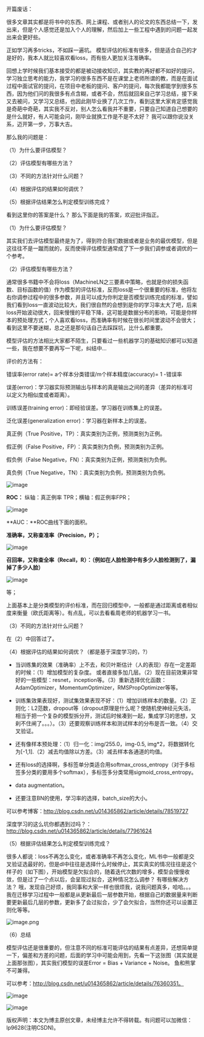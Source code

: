 

开篇废话：

很多文章其实都是将书中的东西、网上课程、或者别人的论文的东西总结一下，发出来，但是个人感觉还是加入个人的理解，然后加上一些工程中遇到的问题一起发出来会更好些。

正如学习再多tricks，不如踩一遍坑。 模型评估的标准有很多，但是适合自己的才是好的，我本人就比较喜欢看loss，而有些人更加关注准确率。

回想上学时候我们基本接受的都是被动接收知识，其实教的再好都不如好的提问，学习独立思考的能力，我学习的很多东西不是在课堂上老师所谓的教，而是在面试过程中面试官的提问，在项目中老板的提问、客户的提问，每次我都能学到很多东西，因为他们问的我很多有点含糊，或者不会，然后就回来自己学习总结，接下来又去被问，又学习又总结，也因此刚毕业换了几次工作，看到这里大家肯定感觉我是奇葩中奇葩，其实我不反对，别人怎么看我并不重要，只要自己知道自己想要的是什么就好，有人可能会问，刚毕业就换工作是不是不太好？ 我可以跟你说没关系，迈开第一步，万事大吉。

那么我的问题是：

（1）为什么要评估模型？

（2）评估模型有哪些方法？

（3）不同的方法针对什么问题？

（4）根据评估的结果如何调优？

（5）根据评估结果怎么判定模型训练完成？

看到这里你的答案是什么？ 那么下面是我的答案，欢迎批评指正。

（1）为什么要评估模型？

其实我们去评估模型最终是为了，得到符合我们数据或者是业务的最优模型，但是这往往不是一蹴而就的，反而使得评估模型通常成了下一步我们调参或者调优的一个参考。

（2）评估模型有哪些方法？

通常很多书籍中不会将loss（MachineLN之三要素中策略，也就是你的损失函数、目标函数的值）作为模型的评估标准，反而loss是一个很重要的标准，他将左右你调参过程中的很多参数，并且可以成为你判定是否模型训练完成的标准，譬如我们看到loss一直波动比较大，我们很自然的会想到是你的学习率太大了吧，后来loss开始波动很大，回来慢慢的平稳下降，这可能是数据分布的影响，可能是你样本的预处理方式；个人喜欢看loss，而准确率有时候在很长时间里波动不会很大；看到这里不要迷糊，总之还是那句话自己去踩踩坑，比什么都重要。

模型评估的方法相比大家都不陌生，只要看过一些机器学习的基础知识都可以知道一些，我在想要不要再写一下呢，纠结中...

评价的方法有：

错误率(error rate)= a个样本分类错误/m个样本精度(accuracy)= 1 -错误率

误差(error)：学习器实际预测输出与样本的真是输出之间的差异（差异的标准可以定义为相似度或者距离）。

训练误差(training error)：即经验误差。学习器在训练集上的误差。

泛化误差(generalization error)：学习器在新样本上的误差。

真正例（True Positive，TP）：真实类别为正例，预测类别为正例。

假正例（False Positive，FP）：真实类别为负例，预测类别为正例。

假负例（False Negative，FN）：真实类别为正例，预测类别为负例。

真负例（True Negative，TN）：真实类别为负例，预测类别为负例。

![image](http://upload-images.jianshu.io/upload_images/4618424-6286432751d9c83a?imageMogr2/auto-orient/strip%7CimageView2/2/w/1240)

**ROC：** 纵轴：真正例率 TPR；横轴：假正例率FPR；

![image](http://upload-images.jianshu.io/upload_images/4618424-b4119ada9be31a13?imageMogr2/auto-orient/strip%7CimageView2/2/w/1240)

**AUC：**ROC曲线下面的面积。

**准确率，又称查准率（Precision，P）；**

![image](http://upload-images.jianshu.io/upload_images/4618424-9805847e7a3deecc?imageMogr2/auto-orient/strip%7CimageView2/2/w/1240)

**召回率，又称查全率（Recall，R）：（例如在人脸检测中有多少人脸检测到了，漏掉了多少人脸）**

![image](http://upload-images.jianshu.io/upload_images/4618424-61aa9658db9936b4?imageMogr2/auto-orient/strip%7CimageView2/2/w/1240)

等；

上面基本上是分类模型的评价标准，而在回归模型中，一般都是通过距离或者相似度来衡量（欧氏距离等）。有点乱，可以去看看周老师的机器学习一书。

（3）不同的方法针对什么问题？

在（2）中回答过了。

（4）根据评估的结果如何调优？（都是基于深度学习的，?）

*   当训练集的效果（准确率）上不去，和贝叶斯估计（人的表现）存在一定差距的时候：（1）增加模型的复杂度。 或者直接多加几层。（2）现在目前效果非常好的一些模型：resnet，inception等。（3）重新选择优化函数：AdamOptimizer，MomentumOptimizer，RMSPropOptimizer等等。

*   训练集效果表现好，测试集效果表现不好：（1）增加训练样本的数量。（2）正则化：L2范数，dropout等（dropout原理是什么呢？使随机使神经元失活，相当于把一个复杂的模型拆分开，测试后时候凑到一起，集成学习的思想，又刹不住闸了。。。）。（3）还要观察训练样本和测试样本的分布是否一致。（4）交叉验证。

*   还有像样本预处理：（1）归一化：img/255.0，img-0.5, img*2，将数据转化为[-1,1].（2）减去均值除以方差。（3）减去样本各通道的均值。

*   还有loss的选择啊，多标签单分类适合用softmax_cross_entropy（对于多标签多分类的要用多个softmax），多标签多分类常用sigmoid_cross_entropy。

*   data augmentation。

*   还要注意BN的使用，学习率的选择，batch_size的大小。

可以参考博客：http://blog.csdn.net/u014365862/article/details/78519727

深度学习的这么坑你都遇到过吗？：http://blog.csdn.net/u014365862/article/details/77961624

（5）根据评估结果怎么判定模型训练完成？

很多人都说：loss不再怎么变化，或者准确率不再怎么变化，ML书中一般都是交叉验证选最好的，但是dl中往往是选择什么时候停止，其实真实的情况往往是这个样子的（如下图），开始模型是欠拟合的，随着迭代次数的增多，模型会慢慢收敛，但是过了一个点以后，会呈现过拟合，这种情况怎么调参？ 有哪些解决方法？ 哦，发现自己好烦，我同事和大家一样也很烦我，说我问题真多，哈哈。。。我在迁移学习过程中一般都是从更新最后一层参数开始，根据自己的数据量来判断要更新最后几层的参数，更新多了会过拟合，少了会欠拟合，当然你还可以设置正则化等等。

![image.png](http://upload-images.jianshu.io/upload_images/4618424-04ea97d9e780d070.png?imageMogr2/auto-orient/strip%7CimageView2/2/w/1240)


（6）总结

模型评估还是很重要的，但注意不同的标准可能评估的结果有点差异，还想简单提一下，偏差和方差的问题，后面的学习中可能会用到，先看一下这张图（其实就是上面那张图），其实我们模型的误差Error = Bias + Variance + Noise。 鱼和熊掌不可兼得。

可以参考：http://blog.csdn.net/u014365862/article/details/76360351。

![image](http://upload-images.jianshu.io/upload_images/4618424-352788ab73ed0d7f?imageMogr2/auto-orient/strip%7CimageView2/2/w/1240) 

![image](http://upload-images.jianshu.io/upload_images/4618424-1e979c54b29c1552?imageMogr2/auto-orient/strip%7CimageView2/2/w/1240)

</article>

版权声明：本文为博主原创文章，未经博主允许不得转载。有问题可以加微信：lp9628(注明CSDN)。
